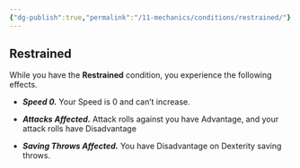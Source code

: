 ```yaml
---
{"dg-publish":true,"permalink":"/11-mechanics/conditions/restrained/"}
---
```



## Restrained

While you have the **Restrained** condition, you experience the following effects.

- **_Speed 0._** Your Speed is 0 and can’t increase.

- **_Attacks Affected._** Attack rolls against you have Advantage, and your attack rolls have Disadvantage

- **_Saving Throws Affected._** You have Disadvantage on Dexterity saving throws.